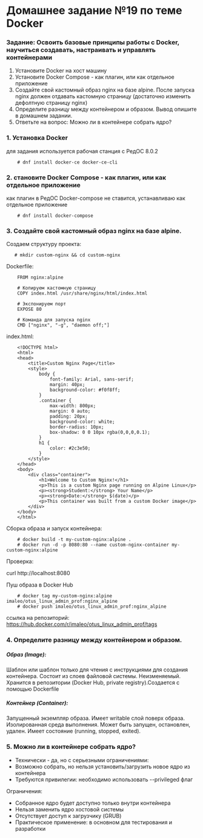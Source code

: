 # Домашнее задание №19 по теме Docker

### Задание: Освоить базовые принципы работы с Docker, научиться создавать, настраивать и управлять контейнерами

1. Установите Docker на хост машину
2. Установите Docker Compose - как плагин, или как отдельное приложение
3. Создайте свой кастомный образ nginx на базе alpine. После запуска nginx должен отдавать кастомную страницу (достаточно изменить дефолтную страницу nginx)
4. Определите разницу между контейнером и образом. Вывод опишите в домашнем задании.
5. Ответьте на вопрос: Можно ли в контейнере собрать ядро?



### 1. Установка Docker

для задания используется рабочая станция с РедОС 8.0.2

        # dnf install docker-ce docker-ce-cli

### 2. становите Docker Compose - как плагин, или как отдельное приложение

как плагин в РедОC Docker-compose не ставится, устанавливаю как отдельное приложение

        # dnf install docker-compose
        
### 3. Создайте свой кастомный образ nginx на базе alpine.

Создаем структуру проекта:

       # mkdir custom-nginx && cd custom-nginx

Dockerfile:

        FROM nginx:alpine

        # Копируем кастомную страницу
        COPY index.html /usr/share/nginx/html/index.html

        # Экспонируем порт
        EXPOSE 80

        # Команда для запуска nginx
        CMD ["nginx", "-g", "daemon off;"]

index.html:

        <!DOCTYPE html>
        <html>
        <head>
            <title>Custom Nginx Page</title>
            <style>
                body {
                    font-family: Arial, sans-serif;
                    margin: 40px;
                    background-color: #f0f8ff;
                }
                .container {
                    max-width: 800px;
                    margin: 0 auto;
                    padding: 20px;
                    background-color: white;
                    border-radius: 10px;
                    box-shadow: 0 0 10px rgba(0,0,0,0.1);
                }
                h1 {
                    color: #2c3e50;
                }
            </style>
        </head>
        <body>
            <div class="container">
                <h1>Welcome to Custom Nginx!</h1>
                <p>This is a custom Nginx page running on Alpine Linux</p>
                <p><strong>Student:</strong> Your Name</p>
                <p><strong>Date:</strong> $(date)</p>
                <p>This container was built from a custom Docker image</p>
            </div>
        </body>
        </html>

Сборка образа и запуск контейнера:

        # docker build -t my-custom-nginx:alpine .
        # docker run -d -p 8080:80 --name custom-nginx-container my-custom-nginx:alpine

Проверка:

curl http://localhost:8080

Пуш образа в Docker Hub

        # docker tag my-custom-nginx:alpine imaleo/otus_linux_admin_prof:nginx_alpine
        # docker push imaleo/otus_linux_admin_prof:nginx_alpine


ссылка на репозиторий: https://hub.docker.com/r/imaleo/otus_linux_admin_prof/tags

### 4. Определите разницу между контейнером и образом.

##### Образ (Image):

Шаблон или шаблон только для чтения с инструкциями для создания контейнера. Состоит из слоев файловой системы. Неизменяемый. Хранится в репозитории (Docker Hub, private registry).Создается с помощью Dockerfile

##### Контейнер (Container):

Запущенный экземпляр образа. Имеет writable слой поверх образа. Изолированная среда выполнения. Может быть запущен, остановлен, удален. Имеет состояние (running, stopped, exited).

### 5. Можно ли в контейнере собрать ядро?

- Технически - да, но с серьезными ограничениями:
- Возможно собрать, но нельзя установить/загрузить новое ядро из контейнера
- Требуются привилегии: необходимо использовать --privileged флаг

Ограничения:

- Собранное ядро будет доступно только внутри контейнера
- Нельзя заменить ядро хостовой системы
- Отсутствует доступ к загрузчику (GRUB)
- Практическое применение: в основном для тестирования и разработки